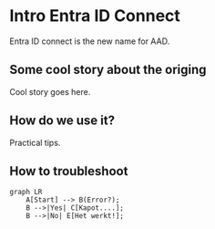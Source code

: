 # Intro Entra ID Connect

Entra ID connect is the new name for AAD.

## Some cool story about the origing
Cool story goes here. 

## How do we use it? 
Practical tips. 

## How to troubleshoot

``` mermaid
graph LR
    A[Start] --> B(Error?);
    B -->|Yes| C[Kapot....];
    B -->|No| E[Het werkt!];
```